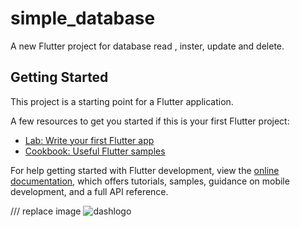 # simple_database

A new Flutter project for  database read , inster, update  and delete.

## Getting Started

This project is a starting point for a Flutter application.

A few resources to get you started if this is your first Flutter project:


- [Lab: Write your first Flutter app](https://docs.flutter.dev/get-started/codelab)
- [Cookbook: Useful Flutter samples](https://docs.flutter.dev/cookbook)

For help getting started with Flutter development, view the
[online documentation](https://docs.flutter.dev/), which offers tutorials,
samples, guidance on mobile development, and a full API reference.


/// replace image 
![dashlogo](https://github.com/hammadkhandev/sqflite_database/assets/79661694/9528c05d-4c31-459b-8a84-63576775d6ee)
